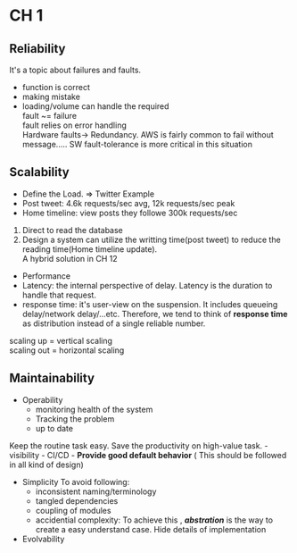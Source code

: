 
# CH 1  

## Reliability  

It's a topic about failures and faults.  
- function is correct  
- making mistake  
- loading/volume can handle the required  
fault ~= failure  
fault relies on error handling  
Hardware faults-> Redundancy. AWS is fairly common to fail without message..... SW fault-tolerance is more critical in this situation  

## Scalability  
- Define the Load. => Twitter Example  
- Post tweet: 4.6k requests/sec avg, 12k requests/sec peak  
- Home timeline: view posts they followe 300k requests/sec  
1) Direct to read the database  
2) Design a system can utilize the writting time(post tweet) to reduce the reading time(Home timeline update).  
A hybrid solution in CH 12  
- Performance  
- Latency: the internal perspective of delay. Latency is the duration to handle that request.  
- response time: it's user-view on the suspension. It includes queueing delay/network delay/...etc. Therefore, we tend to think of **response time** as distribution instead of a single reliable number.  
  

scaling up = vertical scaling  
scaling out = horizontal scaling  
  

## Maintainability  

- Operability
	- monitoring health of the system
	- Tracking the problem
	- up to date

Keep the routine task easy. Save the productivity on high-value task. 
	- visibility
	- CI/CD
	- **Provide good default behavior** ( This should be followed in all kind of design)
- Simplicity
	To avoid following:
	- inconsistent naming/terminology
	- tangled dependencies
	- coupling of modules
	- accidential complexity: To achieve this , ***abstration*** is the way to create a easy understand case. Hide details of implementation
- Evolvability
<!--stackedit_data:
eyJoaXN0b3J5IjpbNzIyMzA1OTAwLDE0NjEyMDg4LDM2MDU5Mj
EwNiwtMjEzNzYzMjA3MCwzNDI3NTM1MjMsMzAzNjIyNTc2LDE5
MDY4MTUwMjcsLTE1ODAzNDY4MDQsNDMxOTk3NTA3LDI0MzQxOD
IzMywzMTI4Nzg2MDgsLTM4NzM2NDYxOCwzNjE5MjEwNzIsLTMw
MjYyNzQwMSwxMDA0ODc3MDIxXX0=
-->